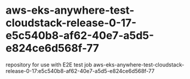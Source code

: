 # aws-eks-anywhere-test-cloudstack-release-0-17-e5c540b8-af62-40e7-a5d5-e824ce6d568f-77
repository for use with E2E test job aws-eks-anywhere-test-cloudstack-release-0-17:e5c540b8-af62-40e7-a5d5-e824ce6d568f-77
